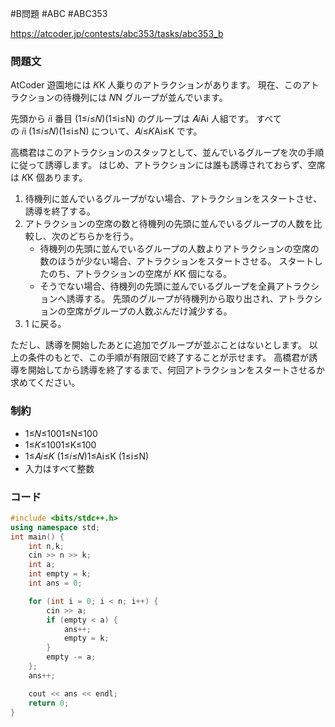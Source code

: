 #B問題 #ABC #ABC353

https://atcoder.jp/contests/abc353/tasks/abc353_b
### 問題文
AtCoder 遊園地には 𝐾K 人乗りのアトラクションがあります。 現在、このアトラクションの待機列には 𝑁N グループが並んでいます。

先頭から 𝑖i 番目 (1≤𝑖≤𝑁)(1≤i≤N) のグループは 𝐴𝑖Ai​ 人組です。 すべての 𝑖i (1≤𝑖≤𝑁)(1≤i≤N) について、𝐴𝑖≤𝐾Ai​≤K です。

高橋君はこのアトラクションのスタッフとして、並んでいるグループを次の手順に従って誘導します。
はじめ、アトラクションには誰も誘導されておらず、空席は 𝐾K 個あります。
1. 待機列に並んでいるグループがない場合、アトラクションをスタートさせ、誘導を終了する。
2. アトラクションの空席の数と待機列の先頭に並んでいるグループの人数を比較し、次のどちらかを行う。
    - 待機列の先頭に並んでいるグループの人数よりアトラクションの空席の数のほうが少ない場合、アトラクションをスタートさせる。 スタートしたのち、アトラクションの空席が 𝐾K 個になる。
    - そうでない場合、待機列の先頭に並んでいるグループを全員アトラクションへ誘導する。 先頭のグループが待機列から取り出され、アトラクションの空席がグループの人数ぶんだけ減少する。
3. 1 に戻る。

ただし、誘導を開始したあとに追加でグループが並ぶことはないとします。 以上の条件のもとで、この手順が有限回で終了することが示せます。
高橋君が誘導を開始してから誘導を終了するまで、何回アトラクションをスタートさせるか求めてください。
### 制約
- 1≤𝑁≤1001≤N≤100
- 1≤𝐾≤1001≤K≤100
- 1≤𝐴𝑖≤𝐾 (1≤𝑖≤𝑁)1≤Ai​≤K (1≤i≤N)
- 入力はすべて整数


### コード
```cpp
#include <bits/stdc++.h>
using namespace std;
int main() {
    int n,k;
    cin >> n >> k;
    int a;
    int empty = k;
    int ans = 0;

    for (int i = 0; i < n; i++) {
        cin >> a;
        if (empty < a) {
            ans++;
            empty = k;
        }
        empty -= a;
    };
    ans++;

    cout << ans << endl;
    return 0;
}  
```
